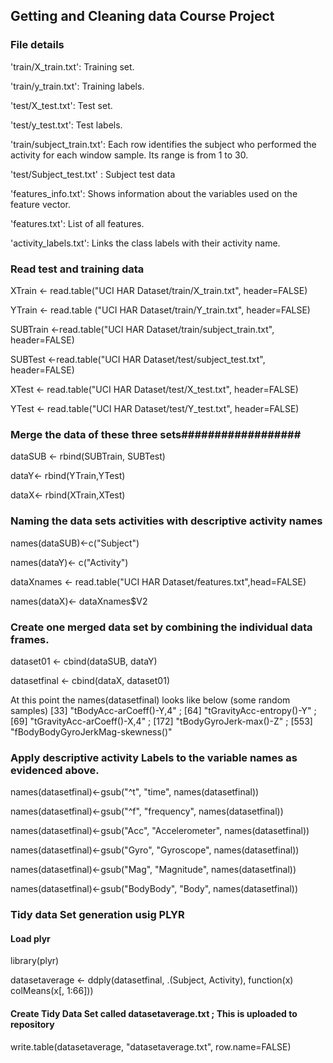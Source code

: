 ## Getting and Cleaning data Course Project

###  File details  #########################
 'train/X_train.txt': Training set.
 
 'train/y_train.txt': Training labels.
 
 'test/X_test.txt': Test set.
 
 'test/y_test.txt': Test labels.
 
 'train/subject_train.txt': Each row identifies the subject who performed the activity for each window sample. Its range is from 1 to 30. 
 
 'test/Subject_test.txt' : Subject test data

 'features_info.txt': Shows information about the variables used on the feature vector.

 'features.txt': List of all features.

 'activity_labels.txt': Links the class labels with their activity name.

###  Read test and training data
XTrain <- read.table("UCI HAR Dataset/train/X_train.txt", header=FALSE)

YTrain <- read.table ("UCI HAR Dataset/train/Y_train.txt", header=FALSE)

SUBTrain <-read.table("UCI HAR Dataset/train/subject_train.txt", header=FALSE)

SUBTest <-read.table("UCI HAR Dataset/test/subject_test.txt", header=FALSE)

XTest  <- read.table("UCI HAR Dataset/test/X_test.txt", header=FALSE)

YTest  <- read.table("UCI HAR Dataset/test/Y_test.txt", header=FALSE)


###  Merge the data of these three sets##################

dataSUB <- rbind(SUBTrain, SUBTest)

dataY<- rbind(YTrain,YTest)

dataX<- rbind(XTrain,XTest)


###  Naming the data sets activities with descriptive activity names

names(dataSUB)<-c("Subject")

names(dataY)<- c("Activity")

dataXnames <- read.table("UCI HAR Dataset/features.txt",head=FALSE)

names(dataX)<- dataXnames$V2

### Create one merged data set by combining the individual data frames.

dataset01 <- cbind(dataSUB, dataY)

datasetfinal <- cbind(dataX, dataset01)

At this point the names(datasetfinal) looks like below (some random samples)
[33] "tBodyAcc-arCoeff()-Y,4"  ;  [64] "tGravityAcc-entropy()-Y" ; [69] "tGravityAcc-arCoeff()-X,4" ; [172] "tBodyGyroJerk-max()-Z" ; [553] "fBodyBodyGyroJerkMag-skewness()"

### Apply descriptive activity Labels to the variable names as evidenced above.

names(datasetfinal)<-gsub("^t", "time", names(datasetfinal))

names(datasetfinal)<-gsub("^f", "frequency", names(datasetfinal))

names(datasetfinal)<-gsub("Acc", "Accelerometer", names(datasetfinal))

names(datasetfinal)<-gsub("Gyro", "Gyroscope", names(datasetfinal))

names(datasetfinal)<-gsub("Mag", "Magnitude", names(datasetfinal))

names(datasetfinal)<-gsub("BodyBody", "Body", names(datasetfinal))

### Tidy data Set generation usig PLYR
#### Load plyr 
library(plyr)

datasetaverage <- ddply(datasetfinal, .(Subject, Activity), function(x) colMeans(x[, 1:66]))
#### Create Tidy Data Set called datasetaverage.txt ; This is uploaded to repository 
write.table(datasetaverage, "datasetaverage.txt", row.name=FALSE)
